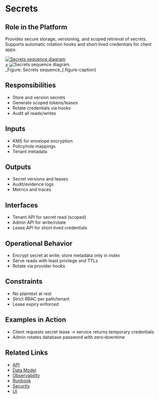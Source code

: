 # Secrets

## Role in the Platform
Provides secure storage, versioning, and scoped retrieval of secrets. Supports automatic rotation hooks and short‑lived credentials for client apps.

<a href="#fig-secrets-sequence" class="image-link">
  <img src="/assets/diagrams/trust/secrets-sequence.svg" alt="Secrets sequence diagram">
</a>
<div id="fig-secrets-sequence" class="image-modal">
  <a href="#" class="close-btn">&times;</a>
  <img src="/assets/diagrams/trust/secrets-sequence.svg" alt="Secrets sequence diagram">
</div>
_Figure: Secrets sequence_{.figure-caption}

## Responsibilities
- Store and version secrets
- Generate scoped tokens/leases
- Rotate credentials via hooks
- Audit all reads/writes

## Inputs
- KMS for envelope encryption
- Policy/role mappings
- Tenant metadata

## Outputs
- Secret versions and leases
- Audit/evidence logs
- Metrics and traces

## Interfaces
- Tenant API for secret read (scoped)
- Admin API for write/rotate
- Lease API for short‑lived credentials

## Operational Behavior
- Encrypt secret at write; store metadata only in index
- Serve reads with least privilege and TTLs
- Rotate via provider hooks

## Constraints
- No plaintext at rest
- Strict RBAC per path/tenant
- Lease expiry enforced

## Examples in Action
- Client requests secret lease → service returns temporary credentials
- Admin rotates database password with zero‑downtime

## Related Links
- [API](api.md)
- [Data Model](data-model.md)
- [Observability](observability.md)
- [Runbook](runbook.md)
- [Security](security.md)
- [UI](ui.md)

